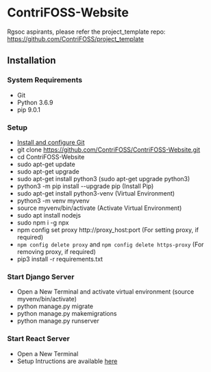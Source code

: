 # ContriFOSS-Website

Rgsoc aspirants, please refer the project_template repo: https://github.com/ContriFOSS/project_template

## Installation

### System Requirements

* Git
* Python 3.6.9
* pip 9.0.1

### Setup
* [Install and configure Git](https://www.linode.com/docs/development/version-control/how-to-install-git-and-clone-a-github-repository/)
* git clone https://github.com/ContriFOSS/ContriFOSS-Website.git
* cd ContriFOSS-Website
* sudo apt-get update
* sudo apt-get upgrade
* sudo apt-get install python3 (sudo apt-get upgrade python3)
* python3 -m pip install --upgrade pip (Install Pip)
* sudo apt-get install python3-venv (Virtual Environment)
* python3 -m venv myvenv
* source myvenv/bin/activate (Activate Virtual Environment)
* sudo apt install nodejs
* sudo npm i -g npx
* npm config set proxy http://proxy_host:port (For setting proxy, if required)
* ```npm config delete proxy``` and ```npm config delete https-proxy``` (For removing proxy, if required)
* pip3 install -r requirements.txt

### Start Django Server
* Open a New Terminal and activate virtual environment (source myvenv/bin/activate)
* python manage.py migrate
* python manage.py makemigrations
* python manage.py runserver

### Start React Server
* Open a New Terminal
* Setup Intructions are available [here](https://github.com/ContriFOSS/ContriFOSS-Frontend)
